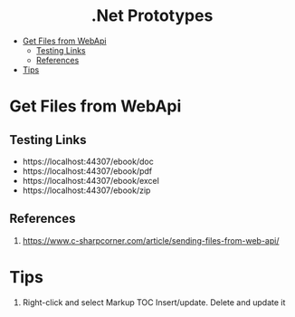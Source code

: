 <center><h1>.Net Prototypes</h1></center>

- [Get Files from WebApi](#get-files-from-webapi)
  - [Testing Links](#testing-links)
  - [References](#references)
- [Tips](#tips)



# Get Files from WebApi
## Testing Links
- https://localhost:44307/ebook/doc
- https://localhost:44307/ebook/pdf
- https://localhost:44307/ebook/excel
- https://localhost:44307/ebook/zip
  

## References
1. https://www.c-sharpcorner.com/article/sending-files-from-web-api/


# Tips
1. Right-click and select Markup TOC Insert/update. Delete and update it